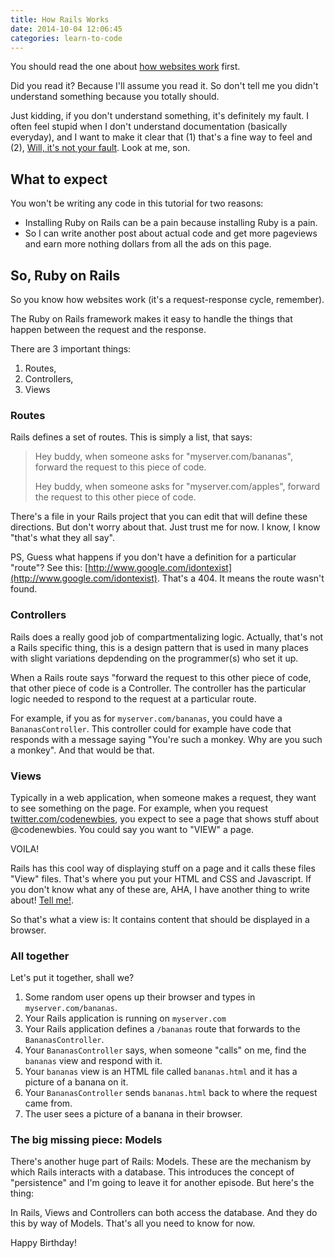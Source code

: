 ```yaml
---
title: How Rails Works
date: 2014-10-04 12:06:45
categories: learn-to-code
---
```


You should read the one about [how websites work](what-is-a-website) first.

Did you read it? Because I'll assume you read it. So don't tell me you didn't
understand something because you totally should.

Just kidding, if you don't understand something, it's definitely my fault.
I often feel stupid when I don't understand documentation (basically everyday),
and I want to make it clear that (1) that's a fine way to feel and (2),
[Will, it's not your fault][1]. Look at me, son.

[1]: https://www.youtube.com/watch?v=GtkST5-ZFHw



## What to expect

You won't be writing any code in this tutorial for two reasons:

- Installing Ruby on Rails can be a pain because installing Ruby is a pain.
- So I can write another post about actual code and get more pageviews and earn
  more nothing dollars from all the ads on this page.



## So, Ruby on Rails

So you know how websites work (it's a request-response cycle, remember).

The Ruby on Rails framework makes it easy to handle the things that
happen between the request and the response.

There are 3 important things:

1. Routes,
1. Controllers,
1. Views



### Routes

Rails defines a set of routes. This is simply a list, that says:

> Hey buddy, when someone asks for "myserver.com/bananas", forward the request
> to this piece of code.
>
> Hey buddy, when someone asks for "myserver.com/apples", forward the request
> to this other piece of code.

There's a file in your Rails project that you can edit that will define these
directions. But don't worry about that. Just trust me for now. I know, I know
"that's what they all say".

PS, Guess what happens if you don't have a definition for a particular "route"?
See this: [http://www.google.com/idontexist](http://www.google.com/idontexist).
That's a 404. It means the route wasn't found.



### Controllers

Rails does a really good job of compartmentalizing logic. Actually, that's not
a Rails specific thing, this is a design pattern that is used in many places
with slight variations depdending on the programmer(s) who set it up.

When a Rails route says "forward the request to this other piece of code,
that other piece of code is a Controller. The controller has the particular
logic needed to respond to the request at a particular route.

For example, if you as for `myserver.com/bananas`, you could have a
`BananasController`. This controller could for example have code that
responds with a message saying "You're such a monkey. Why are you such a
monkey". And that would be that.



### Views

Typically in a web application, when someone makes a request, they want to
see something on the page. For example, when you request
[twitter.com/codenewbies](//twitter.com/codenewbies), you expect to see a page
that shows stuff about @codenewbies. You could say you want to "VIEW" a page.

VOILA!

Rails has this cool way of displaying stuff on a page and it calls these files
"View" files. That's where you put your HTML and CSS and Javascript. If you
don't know what any of these are, AHA, I have another thing to write about!
[Tell me!](//twitter.com/mehulkar).

So that's what a view is: It contains content that should be displayed in a browser.



### All together

Let's put it together, shall we?

1. Some random user opens up their browser and types in `myserver.com/bananas`.
1. Your Rails application is running on `myserver.com`
1. Your Rails application defines a `/bananas` route that forwards to the `BananasController`.
1. Your `BananasController` says, when someone "calls" on me, find the `bananas` view and respond with it.
1. Your `bananas` view is an HTML file called `bananas.html` and it has a picture of a banana on it.
1. Your `BananasController` sends `bananas.html` back to where the request came from.
1. The user sees a picture of a banana in their browser.



### The big missing piece: Models

There's another huge part of Rails: Models. These are the mechanism by which Rails
interacts with a database. This introduces the concept of "persistence" and I'm going
to leave it for another episode. But here's the thing:

In Rails, Views and Controllers can both access the database. And they do this by way
of Models. That's all you need to know for now.

Happy Birthday!

